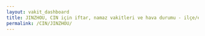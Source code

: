 ```yaml
---
layout: vakit_dashboard
title: JINZHOU, CIN için iftar, namaz vakitleri ve hava durumu - ilçe/eyalet seç
permalink: /CIN/JINZHOU/
---
```


<script type="text/javascript">
  var GLOBAL_COUNTRY = 'CIN';
  var GLOBAL_CITY = 'JINZHOU';
  var GLOBAL_STATE = '';
  var lat = 72;
  var lon = 21;
</script>
